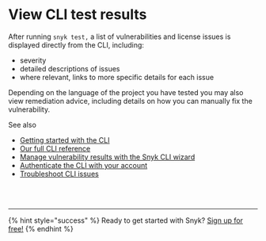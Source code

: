 # View CLI test results

After running `snyk test,` a list of vulnerabilities and license issues is displayed directly from the CLI, including:

* severity
* detailed descriptions of issues
* where relevant, links to more specific details for each issue

Depending on the language of the project you have tested you may also view remediation advice, including details on how you can manually fix the vulnerability.

See also

* [Getting started with the CLI](https://support.snyk.io/hc/articles/360003812458#UUID-19fc37f2-b686-11ed-b85c-4789e90c8dfc)
* [Our full CLI reference](https://support.snyk.io/hc/articles/360003812578#UUID-c88e66cf-431c-9ab1-d388-a8f82991c6e0)
* [Manage vulnerability results with the Snyk CLI wizard](https://support.snyk.io/hc/articles/360003851357#UUID-b401cc8a-a55a-2b74-d9e5-c92dd49ed58c)
* [Authenticate the CLI with your account](https://support.snyk.io/hc/articles/360004499218#UUID-1a9a711e-0e13-7e30-10ed-8eb8fa8fd57a)
* [Troubleshoot CLI issues](https://support.snyk.io/hc/articles/360003812618#UUID-aa10318d-3714-96cb-0134-0f05d965195a)

 
<br><br><hr>

{% hint style="success" %}
Ready to get started with Snyk? [Sign up for free!](https://snyk.io/login?cta=sign-up&loc=footer&page=support_docs_page)
{% endhint %}